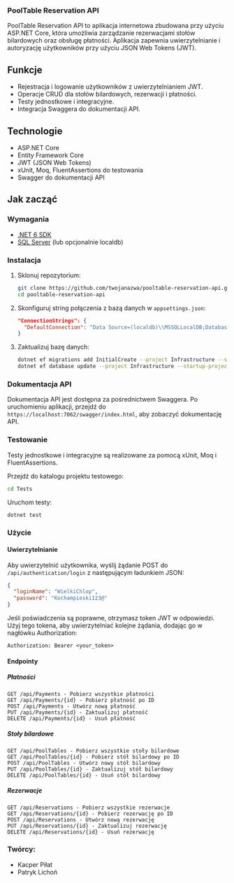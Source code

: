 ﻿### PoolTable Reservation API

PoolTable Reservation API to aplikacja internetowa zbudowana przy użyciu ASP.NET Core, która umożliwia zarządzanie rezerwacjami stołów bilardowych oraz obsługę płatności. Aplikacja zapewnia uwierzytelnianie i autoryzację użytkowników przy użyciu JSON Web Tokens (JWT).

## Funkcje

- Rejestracja i logowanie użytkowników z uwierzytelnianiem JWT.
- Operacje CRUD dla stołów bilardowych, rezerwacji i płatności.
- Testy jednostkowe i integracyjne.
- Integracja Swaggera do dokumentacji API.

## Technologie

- ASP.NET Core
- Entity Framework Core
- JWT (JSON Web Tokens)
- xUnit, Moq, FluentAssertions do testowania
- Swagger do dokumentacji API

## Jak zacząć

### Wymagania

- [.NET 6 SDK](https://dotnet.microsoft.com/download)
- [SQL Server](https://www.microsoft.com/en-us/sql-server/sql-server-downloads) (lub opcjonalnie localdb)

### Instalacja

1. Sklonuj repozytorium:
   ```bash
   git clone https://github.com/twojanazwa/pooltable-reservation-api.git
   cd pooltable-reservation-api
   ```

2. Skonfiguruj string połączenia z bazą danych w `appsettings.json`:
   ```json
   "ConnectionStrings": {
     "DefaultConnection": "Data Source=(localdb)\\MSSQLLocalDB;Database=PoolTableReservationDB;Trusted_Connection=True;MultipleActiveResultSets=true"
   }
   ```

3. Zaktualizuj bazę danych:
   ```bash
   dotnet ef migrations add InitialCreate --project Infrastructure --startup-project WebApi
   dotnet ef database update --project Infrastructure --startup-project WebApi
   ```

### Dokumentacja API
Dokumentacja API jest dostępna za pośrednictwem Swaggera. Po uruchomieniu aplikacji, przejdź do `https://localhost:7062/swagger/index.html`, aby zobaczyć dokumentację API.

### Testowanie
Testy jednostkowe i integracyjne są realizowane za pomocą xUnit, Moq i FluentAssertions.

Przejdź do katalogu projektu testowego:
```bash
cd Tests
```

Uruchom testy:
```bash
dotnet test
```

### Użycie

#### Uwierzytelnianie
Aby uwierzytelnić użytkownika, wyślij żądanie POST do `/api/authentication/login` z następującym ładunkiem JSON:

```json
{
  "loginName": "WielkiChlop",
  "password": "Kochampieski123@"
}
```
Jeśli poświadczenia są poprawne, otrzymasz token JWT w odpowiedzi. Użyj tego tokena, aby uwierzytelniać kolejne żądania, dodając go w nagłówku Authorization:

```http
Authorization: Bearer <your_token>
```

#### Endpointy

##### Płatności
```
GET /api/Payments - Pobierz wszystkie płatności
GET /api/Payments/{id} - Pobierz płatność po ID
POST /api/Payments - Utwórz nową płatność
PUT /api/Payments/{id} - Zaktualizuj płatność
DELETE /api/Payments/{id} - Usuń płatność
```

##### Stoły bilardowe
```
GET /api/PoolTables - Pobierz wszystkie stoły bilardowe
GET /api/PoolTables/{id} - Pobierz stół bilardowy po ID
POST /api/PoolTables - Utwórz nowy stół bilardowy
PUT /api/PoolTables/{id} - Zaktualizuj stół bilardowy
DELETE /api/PoolTables/{id} - Usuń stół bilardowy
```

##### Rezerwacje
```
GET /api/Reservations - Pobierz wszystkie rezerwacje
GET /api/Reservations/{id} - Pobierz rezerwację po ID
POST /api/Reservations - Utwórz nową rezerwację
PUT /api/Reservations/{id} - Zaktualizuj rezerwację
DELETE /api/Reservations/{id} - Usuń rezerwację
```

### Twórcy:
- Kacper Piłat
- Patryk Lichoń
